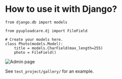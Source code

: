# How to use it with Django?

    from django.db import models

    from pyuploadcare.dj import FileField

    # Create your models here.
    class Photo(models.Model):
        title = models.CharField(max_length=255)
        photo = FileField()

![Admin page](http://f.cl.ly/items/1v120O3h2W462o3T323F/Screen%20Shot%202011-11-04%20at%202.03.32%20PM.png)

See `test_project/gallery/` for an example.